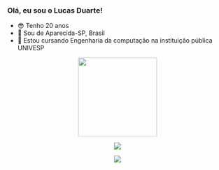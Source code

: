 ### Olá, eu sou o Lucas Duarte!

- 😎 Tenho 20 anos
- 🏡 Sou de Aparecida-SP, Brasil
- 📖 Estou cursando Engenharia da computação na instituição pública UNIVESP

 <div align = "center" >
  <img height = "180em" src = "https://github-readme-stats.vercel.app/api?username=LuckasDuarte&show_icons=true&theme=dark&include_all_commits=true&count_private=true" />
</div>

<div align = "center">
  
<a href="https://www.linkedin.com/in/lucas-duarte-batista-7a5a2b218/" target="_blank"> <img src = "https://img.shields.io/badge/LinkedIn-0077B5?style=for-the-badge&logo=linkedin&logoColor=white">  </a>
    
<a href="https://www.instagram.com/lucasduarte265/" target="_blank"> <img src = "https://img.shields.io/badge/Instagram-E4405F?style=for-the-badge&logo=instagram&logoColor=white"> </a>
  
</div>
  
 
